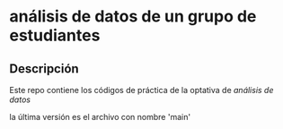 # análisis de datos de un grupo de estudiantes
## Descripción
Este repo contiene los códigos de práctica de la optativa de *análisis de datos* 

la última versión es el archivo con nombre 'main'
